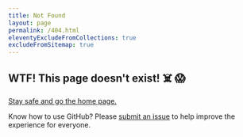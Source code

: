 ```yaml
---
title: Not Found
layout: page
permalink: /404.html
eleventyExcludeFromCollections: true
excludeFromSitemap: true
---
```


## WTF! This page doesn't exist! ☠️ 😱

[Stay safe and go the home page.](/)

Know how to use GitHub? Please [submit an issue](https://github.com/marcduiker/marcduiker-dev/issues/new) to help improve the experience for everyone.


